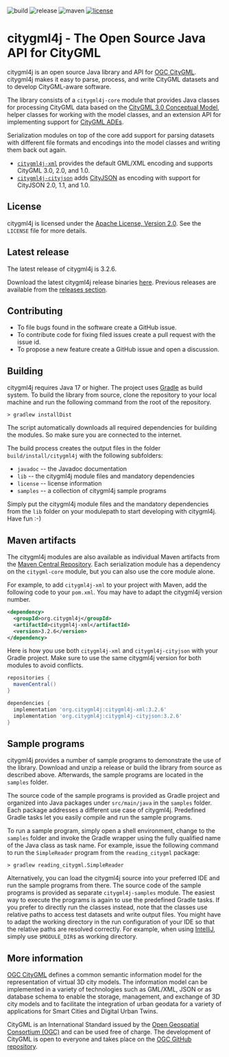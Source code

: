 ![build](https://img.shields.io/github/actions/workflow/status/citygml4j/citygml4j/citygml4j-build.yml?logo=Gradle)
![release](https://img.shields.io/github/v/release/citygml4j/citygml4j?display_name=tag)
![maven](https://img.shields.io/maven-central/v/org.citygml4j/citygml4j-core)
[![license](https://img.shields.io/badge/license-Apache_2.0-blue.svg)](https://opensource.org/licenses/Apache-2.0)

# citygml4j - The Open Source Java API for CityGML
citygml4j is an open source Java library and API for [OGC CityGML](http://www.opengeospatial.org/standards/citygml).
citygml4j makes it easy to parse, process, and write CityGML datasets and to develop CityGML-aware software.

The library consists of a `citygml4j-core` module that provides Java classes for processing CityGML data based on
the [CityGML 3.0 Conceptual Model](https://docs.ogc.org/is/20-010/20-010.html), helper classes
for working with the model classes, and an extension API for implementing support for
[CityGML ADEs](https://docs.ogc.org/is/20-010/20-010.html#toc66).

Serialization modules on top of the core add support for parsing datasets with different file formats and encodings
into the model classes and writing them back out again.
- [`citygml4j-xml`](citygml4j-xml) provides the default GML/XML encoding and supports
  CityGML 3.0, 2.0, and 1.0.
- [`citygml4j-cityjson`](citygml4j-cityjson) adds [CityJSON](https://www.cityjson.org/) as encoding with
  support for CityJSON 2.0, 1.1, and 1.0.

## License
citygml4j is licensed under the [Apache License, Version 2.0](http://www.apache.org/licenses/LICENSE-2.0).
See the `LICENSE` file for more details.

## Latest release
The latest release of citygml4j is 3.2.6.

Download the latest citygml4j release binaries [here](https://github.com/citygml4j/citygml4j/releases/latest).
Previous releases are available from the [releases section](https://github.com/citygml4j/citygml4j/releases).

## Contributing
* To file bugs found in the software create a GitHub issue.
* To contribute code for fixing filed issues create a pull request with the issue id.
* To propose a new feature create a GitHub issue and open a discussion.

## Building
citygml4j requires Java 17 or higher. The project uses [Gradle](https://gradle.org/) as build system. To build the
library from source, clone the repository to your local machine and run the following command from the root of the
repository.

    > gradlew installDist

The script automatically downloads all required dependencies for building the modules. So make sure you are connected
to the internet.

The build process creates the output files in the folder `build/install/citygml4j` with the following subfolders:
* `javadoc` -- the Javadoc documentation
* `lib` -- the citygml4j module files and mandatory dependencies
* `license` -- license information
* `samples` -- a collection of citygml4j sample programs

Simply put the citygml4j module files and the mandatory dependencies from the `lib` folder on your
modulepath to start developing with citygml4j. Have fun :-)

## Maven artifacts
The citygml4j modules are also available as individual Maven artifacts from the
[Maven Central Repository](https://search.maven.org/search?q=g:org.citygml4j). Each serialization module has a
dependency on the `citygml-core` module, but you can also use the core module alone.

For example, to add `citygml4j-xml` to your project with Maven, add the following code to your `pom.xml`. You may
have to adapt the citygml4j version number.

```xml
<dependency>
  <groupId>org.citygml4j</groupId>
  <artifactId>citygml4j-xml</artifactId>
  <version>3.2.6</version>
</dependency>
```

Here is how you use both `citygml4j-xml` and `citygml4j-cityjson` with your Gradle project. Make sure to use the
same citygml4j version for both modules to avoid conflicts.

```gradle
repositories {
  mavenCentral()
}

dependencies {
  implementation 'org.citygml4j:citygml4j-xml:3.2.6'
  implementation 'org.citygml4j:citygml4j-cityjson:3.2.6'
}
```

## Sample programs
citygml4j provides a number of sample programs to demonstrate the use of the library. Download and unzip a release
or build the library from source as described above. Afterwards, the sample programs are located in the `samples`
folder.

The source code of the sample programs is provided as Gradle project and organized into Java packages under
`src/main/java` in the `samples` folder. Each package addresses a different use case of citygml4j. Predefined Gradle 
tasks let you easily compile and run the sample programs.

To run a sample program, simply open a shell environment, change to the `samples` folder and invoke the Gradle wrapper
using the fully qualified name of the Java class as task name. For example, issue the following command to run the
`SimpleReader` program from the `reading_citygml` package:

    > gradlew reading_citygml.SimpleReader

Alternatively, you can load the citygml4j source into your preferred IDE and run the sample programs from there.
The source code of the sample programs is provided as separate `citygml4j-samples` module. The easiest way to execute
the programs is again to use the predefined Gradle tasks. If you prefer to directly run the classes instead,
note that the classes use relative paths to access test datasets and write output files. You might have to
adapt the working directory in the run configuration of your IDE so that the relative paths are resolved correctly.
For example, when using [IntelliJ](https://www.jetbrains.com/idea/), simply use `$MODULE_DIR$` as working directory.

## More information
[OGC CityGML](http://www.opengeospatial.org/standards/citygml) defines a common semantic information model for the
representation of virtual 3D city models. The information model can be implemented in a variety of technologies such
as GML/XML, JSON or as database schema to enable the storage, management, and exchange of 3D city models and to
facilitate the integration of urban geodata for a variety of applications for Smart Cities and Digital Urban Twins.

CityGML is an International Standard issued by the [Open Geospatial Consortium (OGC)](https://www.ogc.org/) and can be
used free of charge. The development of CityGML is open to everyone and takes place on the
[OGC GitHub repository](https://github.com/opengeospatial).

